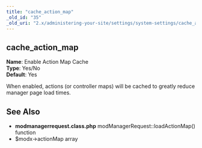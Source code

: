```yaml
---
title: "cache_action_map"
_old_id: "35"
_old_uri: "2.x/administering-your-site/settings/system-settings/cache_action_map"
---
```


cache\_action\_map
------------------

 **Name**: Enable Action Map Cache   
**Type**: Yes/No   
**Default**: Yes

 When enabled, actions (or controller maps) will be cached to greatly reduce manager page load times.

See Also
--------

- **modmanagerrequest.class.php** modManagerRequest::loadActionMap() function
- $modx->actionMap array